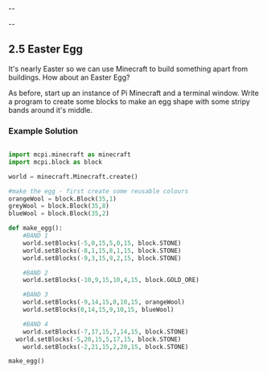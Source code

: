 --

--
## 2.5 Easter Egg

It's nearly Easter so we can use Minecraft to build something apart from
buildings. How about an Easter Egg?

As before, start up an instance of Pi Minecraft and a terminal window. Write a program to create some blocks to make an egg shape with some stripy bands around it's middle.


### Example Solution

```python

import mcpi.minecraft as minecraft
import mcpi.block as block

world = minecraft.Minecraft.create()

#make the egg - first create some reusable colours
orangeWool = block.Block(35,1)
greyWool = block.Block(35,8)
blueWool = block.Block(35,2)

def make_egg():
	#BAND 1
	world.setBlocks(-5,0,15,5,0,15, block.STONE)
	world.setBlocks(-8,1,15,8,1,15, block.STONE)
	world.setBlocks(-9,3,15,9,2,15, block.STONE)

	#BAND 2
	world.setBlocks(-10,9,15,10,4,15, block.GOLD_ORE)

	#BAND 3
	world.setBlocks(-9,14,15,0,10,15, orangeWool)
	world.setBlocks(0,14,15,9,10,15, blueWool)

	#BAND 4
	world.setBlocks(-7,17,15,7,14,15, block.STONE)
  world.setBlocks(-5,20,15,5,17,15, block.STONE)
	world.setBlocks(-2,21,15,2,20,15, block.STONE)

make_egg()

```
